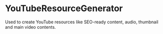 # YouTubeResourceGenerator
Used to create YouTube resources like SEO-ready content, audio, thumbnail and main video contents.
